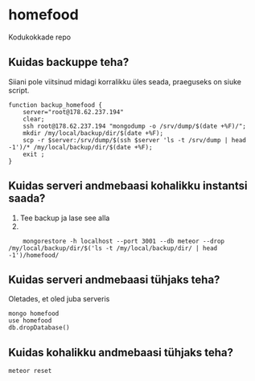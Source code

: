 homefood
========

Kodukokkade repo

Kuidas backuppe teha?
---------------------

Siiani pole viitsinud midagi korralikku üles seada, praeguseks on siuke script.
```
function backup_homefood {
    server="root@178.62.237.194"
    clear;
    ssh root@178.62.237.194 "mongodump -o /srv/dump/$(date +%F)/";
    mkdir /my/local/backup/dir/$(date +%F);
    scp -r $server:/srv/dump/$(ssh $server 'ls -t /srv/dump | head -1')/* /my/local/backup/dir/$(date +%F);
    exit ;
}
```

Kuidas serveri andmebaasi kohalikku instantsi saada?
----------------------------------------------------

1. Tee backup ja lase see alla
2.
```
    mongorestore -h localhost --port 3001 --db meteor --drop /my/local/backup/dir/$('ls -t /my/local/backup/dir/ | head -1')/homefood/
```

Kuidas serveri andmebaasi tühjaks teha?
---------------------------------------

Oletades, et oled juba serveris
```
mongo homefood
use homefood
db.dropDatabase()
```

Kuidas kohalikku andmebaasi tühjaks teha?
-----------------------------------------

```
meteor reset
```

